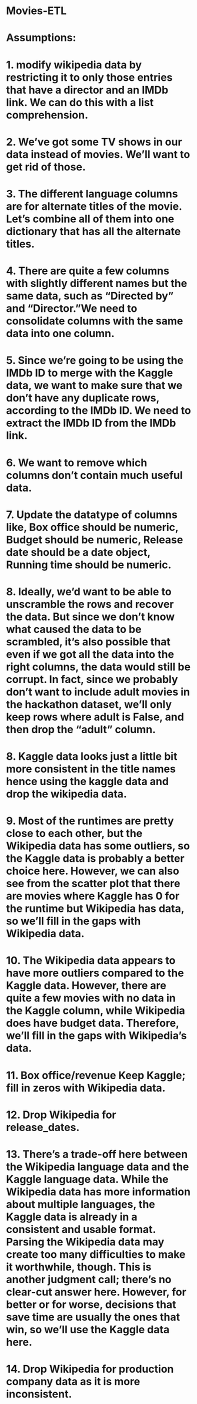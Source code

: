 # Movies-ETL

# Assumptions:

# 1. modify wikipedia data by restricting it to only those entries that have a director and an IMDb link. We can do this with a list comprehension.
# 2. We’ve got some TV shows in our data instead of movies. We’ll want to get rid of those.
# 3. The different language columns are for alternate titles of the movie. Let’s combine all of them into one dictionary that has all the alternate titles.
# 4. There are quite a few columns with slightly different names but the same data, such as “Directed by” and “Director.”We need to consolidate columns with the same data into one column. 
# 5. Since we’re going to be using the IMDb ID to merge with the Kaggle data, we want to make sure that we don’t have any duplicate rows, according to the IMDb ID. We need to extract the IMDb ID from the IMDb link.
# 6. We want to remove which columns don’t contain much useful data.
# 7. Update the datatype of columns like, Box office should be numeric, Budget should be numeric, Release date should be a date object, Running time should be numeric.
# 8. Ideally, we’d want to be able to unscramble the rows and recover the data. But since we don’t know what caused the data to be scrambled, it’s also possible that even if we got all the data into the right columns, the data would still be corrupt. In fact, since we probably don’t want to include adult movies in the hackathon dataset, we’ll only keep rows where adult is False, and then drop the “adult” column.
# 8. Kaggle data looks just a little bit more consistent in the title names hence using the kaggle data and drop the wikipedia data.
# 9. Most of the runtimes are pretty close to each other, but the Wikipedia data has some outliers, so the Kaggle data is probably a better choice here. However, we can also see from the scatter plot that there are movies where Kaggle has 0 for the runtime but Wikipedia has data, so we’ll fill in the gaps with Wikipedia data.
# 10. The Wikipedia data appears to have more outliers compared to the Kaggle data. However, there are quite a few movies with no data in the Kaggle column, while Wikipedia does have budget data. Therefore, we’ll fill in the gaps with Wikipedia’s data.
# 11. Box office/revenue Keep Kaggle; fill in zeros with Wikipedia data.
# 12. Drop Wikipedia for release_dates.
# 13. There’s a trade-off here between the Wikipedia language data and the Kaggle language data. While the Wikipedia data has more information about multiple languages, the Kaggle data is already in a consistent and usable format. Parsing the Wikipedia data may create too many difficulties to make it worthwhile, though. This is another judgment call; there’s no clear-cut answer here. However, for better or for worse, decisions that save time are usually the ones that win, so we’ll use the Kaggle data here.
# 14. Drop Wikipedia for production company data as it is more inconsistent.

